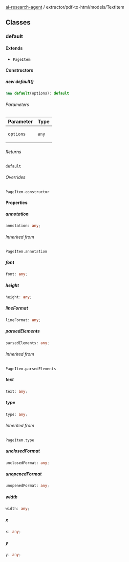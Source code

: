 [ai-research-agent](../../../modules.md) / extractor/pdf-to-html/models/TextItem

## Classes

### default

#### Extends

- `PageItem`

#### Constructors

##### new default()

```ts
new default(options): default
```

###### Parameters

<table>
<thead>
<tr>
<th>Parameter</th>
<th>Type</th>
</tr>
</thead>
<tbody>
<tr>
<td>

`options`

</td>
<td>

`any`

</td>
</tr>
</tbody>
</table>

###### Returns

[`default`](TextItem.md#default)

###### Overrides

`PageItem.constructor`

#### Properties

##### annotation

```ts
annotation: any;
```

###### Inherited from

`PageItem.annotation`

##### font

```ts
font: any;
```

##### height

```ts
height: any;
```

##### lineFormat

```ts
lineFormat: any;
```

##### parsedElements

```ts
parsedElements: any;
```

###### Inherited from

`PageItem.parsedElements`

##### text

```ts
text: any;
```

##### type

```ts
type: any;
```

###### Inherited from

`PageItem.type`

##### unclosedFormat

```ts
unclosedFormat: any;
```

##### unopenedFormat

```ts
unopenedFormat: any;
```

##### width

```ts
width: any;
```

##### x

```ts
x: any;
```

##### y

```ts
y: any;
```
